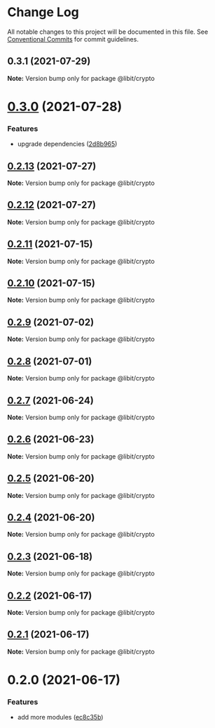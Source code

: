 # Change Log

All notable changes to this project will be documented in this file.
See [Conventional Commits](https://conventionalcommits.org) for commit guidelines.

## 0.3.1 (2021-07-29)

**Note:** Version bump only for package @libit/crypto





# [0.3.0](https://gitr.net/mindary/libit/compare/@libit/crypto@0.2.13...@libit/crypto@0.3.0) (2021-07-28)


### Features

* upgrade dependencies ([2d8b965](https://gitr.net/mindary/libit/commits/2d8b965efb6abee298ea710baf9824090e18dbaf))





## [0.2.13](https://gitr.net/mindary/libit/compare/@libit/crypto@0.2.12...@libit/crypto@0.2.13) (2021-07-27)

**Note:** Version bump only for package @libit/crypto





## [0.2.12](https://gitr.net/mindary/libit/compare/@libit/crypto@0.2.11...@libit/crypto@0.2.12) (2021-07-27)

**Note:** Version bump only for package @libit/crypto





## [0.2.11](https://gitr.net/mindary/libit/compare/@libit/crypto@0.2.10...@libit/crypto@0.2.11) (2021-07-15)

**Note:** Version bump only for package @libit/crypto





## [0.2.10](https://gitr.net/mindary/libit/compare/@libit/crypto@0.2.9...@libit/crypto@0.2.10) (2021-07-15)

**Note:** Version bump only for package @libit/crypto





## [0.2.9](https://gitr.net/mindary/libit/compare/@libit/crypto@0.2.8...@libit/crypto@0.2.9) (2021-07-02)

**Note:** Version bump only for package @libit/crypto





## [0.2.8](https://gitr.net/mindary/libit/compare/@libit/crypto@0.2.7...@libit/crypto@0.2.8) (2021-07-01)

**Note:** Version bump only for package @libit/crypto





## [0.2.7](https://gitr.net/mindary/libit/compare/@libit/crypto@0.2.6...@libit/crypto@0.2.7) (2021-06-24)

**Note:** Version bump only for package @libit/crypto





## [0.2.6](https://gitr.net/mindary/libit/compare/@libit/crypto@0.2.5...@libit/crypto@0.2.6) (2021-06-23)

**Note:** Version bump only for package @libit/crypto





## [0.2.5](https://gitr.net/mindary/libit/compare/@libit/crypto@0.2.4...@libit/crypto@0.2.5) (2021-06-20)

**Note:** Version bump only for package @libit/crypto





## [0.2.4](https://gitr.net/mindary/libit/compare/@libit/crypto@0.2.3...@libit/crypto@0.2.4) (2021-06-20)

**Note:** Version bump only for package @libit/crypto





## [0.2.3](https://gitr.net/mindary/libit/compare/@libit/crypto@0.2.2...@libit/crypto@0.2.3) (2021-06-18)

**Note:** Version bump only for package @libit/crypto





## [0.2.2](https://gitr.net/mindary/libit/compare/@libit/crypto@0.2.1...@libit/crypto@0.2.2) (2021-06-17)

**Note:** Version bump only for package @libit/crypto





## [0.2.1](https://gitr.net/mindary/libit/compare/@libit/crypto@0.2.0...@libit/crypto@0.2.1) (2021-06-17)

**Note:** Version bump only for package @libit/crypto





# 0.2.0 (2021-06-17)


### Features

* add more modules ([ec8c35b](https://gitr.net/mindary/libit/commits/ec8c35b18b46fd894731b63383e766973070cc52))

